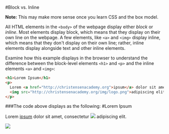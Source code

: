 #Block vs. Inline

**Note:** This may make more sense once you learn CSS and the box model.

All HTML elements in the `<body>` of the webpage display either *block* or *inline*. Most elements display block, which means that they display on their own line on the webpage. A few elements, like `<a>` and `<img>` display inline, which means that they don't display on their own line; rather, inline elements display alongside text and other inline elements.

Examine how this example displays in the browser to understand the difference between the block-level elements `<h1>` and `<p>` and the inline elements `<a>` and `<img>`:
```html
<h1>Lorem Ipsum</h1>
<p>
  Lorem <a href="http://christensenacademy.org">ipsum</a> dolor sit amet, consectetur 
  <img src="http://christensenacademy.org/img/logo.png">adipiscing elit.
</p>
```

###The code above displays as the following:
#Lorem Ipsum

Lorem [ipsum](http://christensenacademy.org) dolor sit amet, consectetur ![](http://christensenacademy.org/img/logo.png) adipiscing elit.


![](http://christensenacademy.org/img/signature.png)
